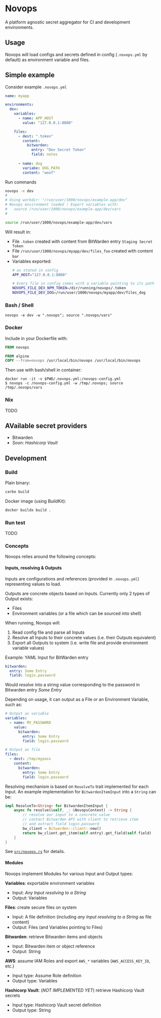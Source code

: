 # Novops

A platform agnostic secret aggregator for CI and development environments.

## Usage

Novops will load configs and secrets defined in config (`.novops.yml` by default) as environment variable and files.

## Simple example

Consider example `.novops.yml`

```yaml
name: myapp

environments:
  dev:
    variables:
      - name: APP_HOST
        value: "127.0.0.1:8080"

    files: 
      - dest: ".token"
        content: 
          bitwarden:
            entry: "Dev Secret Token"
            field: notes
      
      - name: dog
        variabe: DOG_PATH
        content: "woof"
```

Run commands

```sh
novops -e dev
#
# Using workdir: "/run/user/1000/novops/example-app/dev"
# Novops environment loaded ! Export variables with:
#   source /run/user/1000/novops/example-app/dev/vars
#

source /run/user/1000/novops/example-app/dev/vars
```

Will result in:

- File `.token` created with content from BitWarden entry `Staging Secret Token`
- File `/run/user/1000/novops/myapp/dev/files_foo` created with content `bar`
- Variables exported:
  ```sh
  # as stated in config
  APP_HOST="127.0.0.1:8080"

  # Every file in config comes with a variable pointing to its path
  NOVOPS_FILE_DEV_NPM_TOKEN=/dir/running/novops/.token
  NOVOPS_FILE_DEV_DOG=/run/user/1000/novops/myapp/dev/files_dog
  ```

### Bash / Shell

```
novops -e dev -w ".novops"; source ".novops/vars"
```

### Docker

Include in your Dockerfile with:

```Dockerfile
FROM novops

FROM alpine
COPY --from=novops /usr/local/bin/novops /usr/local/bin/novops
```

Then use with bash/shell in container:

```
docker run -it -v $PWD/.novops.yml:/novops-config.yml
$ novops -c /novops-config.yml -w /tmp/.novops; source /tmp/.novops/vars
```

### Nix

TODO

## AVailable secret providers

- Bitwarden
- _Soon: Hashicorp Vault_

## Development

### Build

Plain binary:

```sh
carbo build 
```

Docker image (using BuildKit):

```sh
docker buildx build .
```

### Run test

TODO

### Concepts

Novops relies around the following concepts:

#### Inputs, resolving & Outputs 

Inputs are configurations and references (provided in `.novops.yml`) representing values to load.

Outputs are concrete objects based on Inputs. Currently only 2 types of Output exists:
- Files
- Environment variables (or a file which can be sourced into shell)

When running, Novops will:

1. Read config file and parse all Inputs
2. Resolve all Inputs to their concrete values (i.e. their Outputs equivalent)
3. Export all Outputs to system (i.e. write file and provide environment variable values)

Example: YAML Input for BitWarden entry 

```yaml
bitwarden:
  entry: Some Entry
  field: login.password
```

Would _resolve_ into a string value corresponding to the password in Bitwarden entry _Some Entry_

Depending on usage, it can output as a File or an Environment Variable, such as:

```yaml
# Output as variable
variables:
  - name: MY_PASSWORD
    value:
      bitwarden:
        entry: Some Entry
        field: login.password

# Output as file
files:
  - dest: /tmp/mypass
    content:
      bitwarden:
        entry: Some Entry
        field: login.password
```

Resolving mechanism is based on `ResolveTo` trait implemented for each Input. An example implementation for `BitwardenItemInput` into a `String` can be:

```rust
impl ResolveTo<String> for BitwardenItemInput {
    async fn resolve(&self, _: &NovopsContext) -> String {
        // resolve our input to a concrete value
        // contact Bitwarden API with client to retrieve item
        // and extract field login.password 
        bw_client = Bitwarden::client::new()
        return bw_client.get_item(self.entry).get_field(self.field)
    }
}
```

See [`src/novops.rs`](src/novops.rs) for details.

#### Modules

Novops implement Modules for various Input and Output types:

**Variables**: exportable environment variables
- Input: _Any Input resolving to a String_
- Output: Variables

**Files**: create secure files on system
- Input: A file definition (including _any Input resolving to a String_ as file content)
- Output: Files (and Variables pointing to Files)

**Bitwarden**: retrieve Bitwarden items and objects
- Input: Bitwarden item or object reference
- Output: String

**AWS**: assume IAM Roles and export `AWS_*` variables (`AWS_ACCESS_KEY_ID`, etc.)
- Input type: Assume Role definition
- Output type: Variables

**Hashicorp Vault**: (_NOT IMPLEMENTED YET_) retrieve Hashicorp Vault secrets
- Input type: Hashicorp Vault secret definition
- Output type: String